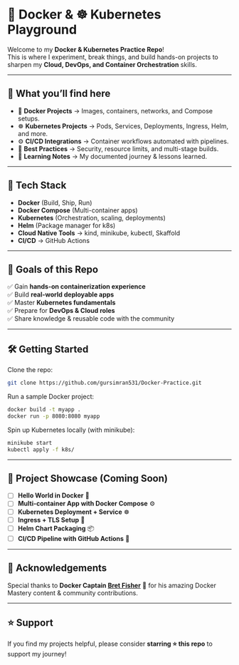 # 🐳 Docker & ☸️ Kubernetes Playground  

Welcome to my **Docker & Kubernetes Practice Repo**!  
This is where I experiment, break things, and build hands-on projects to sharpen my **Cloud, DevOps, and Container Orchestration** skills.  

---

## 📂 What you’ll find here  
- 🐳 **Docker Projects** → Images, containers, networks, and Compose setups.  
- ☸️ **Kubernetes Projects** → Pods, Services, Deployments, Ingress, Helm, and more.  
- ⚙️ **CI/CD Integrations** → Container workflows automated with pipelines.  
- 🔐 **Best Practices** → Security, resource limits, and multi-stage builds.  
- 📘 **Learning Notes** → My documented journey & lessons learned.  

---

## 🚀 Tech Stack  
- **Docker** (Build, Ship, Run)  
- **Docker Compose** (Multi-container apps)  
- **Kubernetes** (Orchestration, scaling, deployments)  
- **Helm** (Package manager for k8s)  
- **Cloud Native Tools** → kind, minikube, kubectl, Skaffold  
- **CI/CD** → GitHub Actions  

---

## 📌 Goals of this Repo  
✅ Gain **hands-on containerization experience**  
✅ Build **real-world deployable apps**  
✅ Master **Kubernetes fundamentals**  
✅ Prepare for **DevOps & Cloud roles**  
✅ Share knowledge & reusable code with the community  

---

## 🛠️ Getting Started  

Clone the repo:  
```bash
git clone https://github.com/gursimran531/Docker-Practice.git

```

Run a sample Docker project:  
```bash
docker build -t myapp .
docker run -p 8080:8080 myapp
```

Spin up Kubernetes locally (with minikube):  
```bash
minikube start
kubectl apply -f k8s/
```

---

## 📸 Project Showcase (Coming Soon)  
- [ ] **Hello World in Docker** 🐳  
- [ ] **Multi-container App with Docker Compose** ⚙️  
- [ ] **Kubernetes Deployment + Service** ☸️  
- [ ] **Ingress + TLS Setup** 🔐  
- [ ] **Helm Chart Packaging** 📦  
- [ ] **CI/CD Pipeline with GitHub Actions** 🚀  

---

## 🙌 Acknowledgements  
Special thanks to **Docker Captain [Bret Fisher](https://github.com/BretFisher)** 🐳 for his amazing Docker Mastery content & community contributions.  

---

## ⭐ Support  
If you find my projects helpful, please consider **starring ⭐ this repo** to support my journey!  
